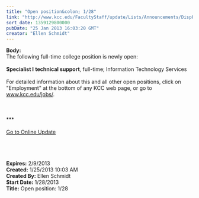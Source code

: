 ```yaml
---
title: "Open position&colon; 1/28"
link: "http://www.kcc.edu/FacultyStaff/update/Lists/Announcements/DispForm.aspx?ID=972"
sort_date: 1359129800000
pubDate: "25 Jan 2013 16:03:20 GMT"
creator: "Ellen Schmidt"
---
```


<div><b>Body:</b> <div class="ExternalClass4B628B768626459CBF68ED3B3A70E9B9"><div>
<div>The following full-time college position is newly open: </div>
<div> </div>
<div>
<div><strong>Specialist I</strong> <strong>technical support</strong>, full-time; Information Technology Services</div></div></div>
<div> <br />For detailed information about this and all other open positions, click on &quot;Employment&quot; at the bottom of any KCC web page, or go to <a href="/jobs">www.kcc.edu/jobs/</a>.<br /></div>
<div> </div>
<div> </div>
<div>
<div> </div>
<div>
<div>***</div>
<div> </div>
<div><a href="/FacultyStaff/update/Pages/dailyupdate.aspx">Go to Online Update</a></div>
<div> </div></div><br /> <br /> <br /></div></div></div>
<div><b>Expires:</b> 2/9/2013</div>
<div><b>Created:</b> 1/25/2013 10:03 AM</div>
<div><b>Created By:</b> Ellen Schmidt</div>
<div><b>Start Date:</b> 1/28/2013</div>
<div><b>Title:</b> Open position: 1/28</div>

